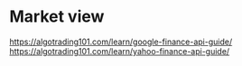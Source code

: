 # Market view

https://algotrading101.com/learn/google-finance-api-guide/
https://algotrading101.com/learn/yahoo-finance-api-guide/
